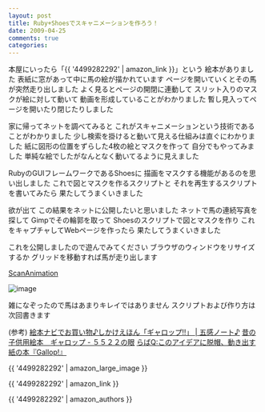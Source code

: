 ```yaml
---
layout: post
title: Ruby+Shoesでスキャニメーションを作ろう！
date: 2009-04-25
comments: true
categories:
---
```



本屋にいったら「{{ '4499282292' | amazon_link }}」という
絵本がありました
表紙に窓があって中に馬の絵が描かれています
ページを開いていくとその馬が突然走り出しました
よく見るとページの開閉に連動して
スリット入りのマスクが絵に対して動いて
動画を形成していることがわかりました
暫し見入ってページを開いたり閉じたりしました

家に帰ってネットを調べてみると
これがスキャニメーションという技術であることがわかりました
少し検索を掛けると動いて見える仕組みは直ぐにわかりました
紙に図形の位置をずらした4枚の絵とマスクを作って
自分でもやってみました
単純な絵でしたがなんとなく動いてるように見えました

RubyのGUIフレームワークであるShoesに
描画をマスクする機能があるのを思い出しました
これで図とマスクを作るスクリプトと
それを再生するスクリプトを書いてみたら
果たしてうまくいきました

欲が出て
この結果をネットに公開したいと思いました
ネットで馬の連続写真を探して
Gimpでその輪郭を取って
Shoesのスクリプトで図とマスクを作り
これをキャプチャしてWebページを作ったら
果たしてうまくいきました

これを公開しましたので遊んでみてください
ブラウザのウィンドウをリサイズするか
グリッドを移動すれば馬が走り出します

[ScanAnimation](http://scanimation.herokuapp.com/ 'ScanAnimation')

![image](http://img.f.hatena.ne.jp/images/fotolife/k/keyesberry/20090425/20090425152212.png)


雑になぞったので馬はあまりキレイではありません
スクリプトおよび作り方は次回書きます

(参考)
[絵本ナビでお買い物♪しかけえほん「ギャロップ!!」 \| 五感ノート♪](http://gokan-note.jugem.jp/?eid=750)
[昔の子供用絵本　ギャロップ - ５５２２の眼](http://blog.goo.ne.jp/5522eyes/e/e5ef5edfeca340b38fbf4489486c9bc7)
[らばQ:このアイデアに脱帽、動き出す紙の本『Gallop!』](http://labaq.com/archives/51062608.html)

{{ '4499282292' | amazon_large_image }}

{{ '4499282292' | amazon_link }}

{{ '4499282292' | amazon_authors }}
